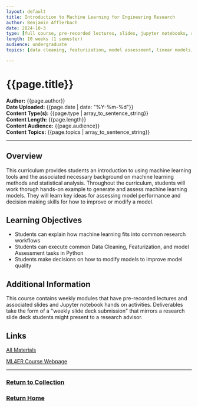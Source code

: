 ```yaml
---
layout: default
title: Introduction to Machine Learning for Engineering Research
author: Benjamin Afflerbach
date: 2024-10-3
type: [full course, pre-recorded lectures, slides, jupyter notebooks, readings]
length: 10 weeks (1 semester)
audience: undergraduate
topics: [data cleaning, featurization, model assessment, linear models, neural networks, deep learning, computer vision, machine learning, undergraduate research]

---
```

# {{page.title}}  
**Author:** {{page.author}}  
**Date Uploaded:** {{page.date | date: "%Y-%m-%d"}}  
**Content Type(s):** {{page.type | array_to_sentence_string}}  
**Content Length:** {{page.length}}  
**Content Audience:** {{page.audience}}  
**Content Topics:** {{page.topics | array_to_sentence_string}}  
* * *

## Overview
This curriculum provides students an introduction to using machine learning tools and the associated necessary background on machine learning methods and statistical analysis. Throughout the curriculum, students will work thorugh hands-on example to generate and assess machine learning models. They will learn key ideas for assessing model performance and decision making skills for how to improve or modify a model.  

## Learning Objectives
- Students can explain how machine learning fits into common research workflows
- Students can execute common Data Cleaning, Featurization, and model Assessment tasks in Python
- Students make decisions on how to modify models to improve model quality
  
## Additional Information
This course contains weekly modules that have pre-recorded lectures and associated slides and Jupyter notebook hands on activities. Deliverables take the form of a "weekly slide deck submission" that mirrors a research slide deck students might present to a research advisor.

## Links
[All Materials](https://bafflerbach.github.io/test_software_carpentry/)

[ML4ER Course Webpage](https://skunkworks.engr.wisc.edu/informatics-skunkworks-education-course/)

* * *
### [Return to Collection](https://bafflerbach.github.io/DSM-CORE/resource-collection)
### [Return Home](https://bafflerbach.github.io/DSM-CORE)

